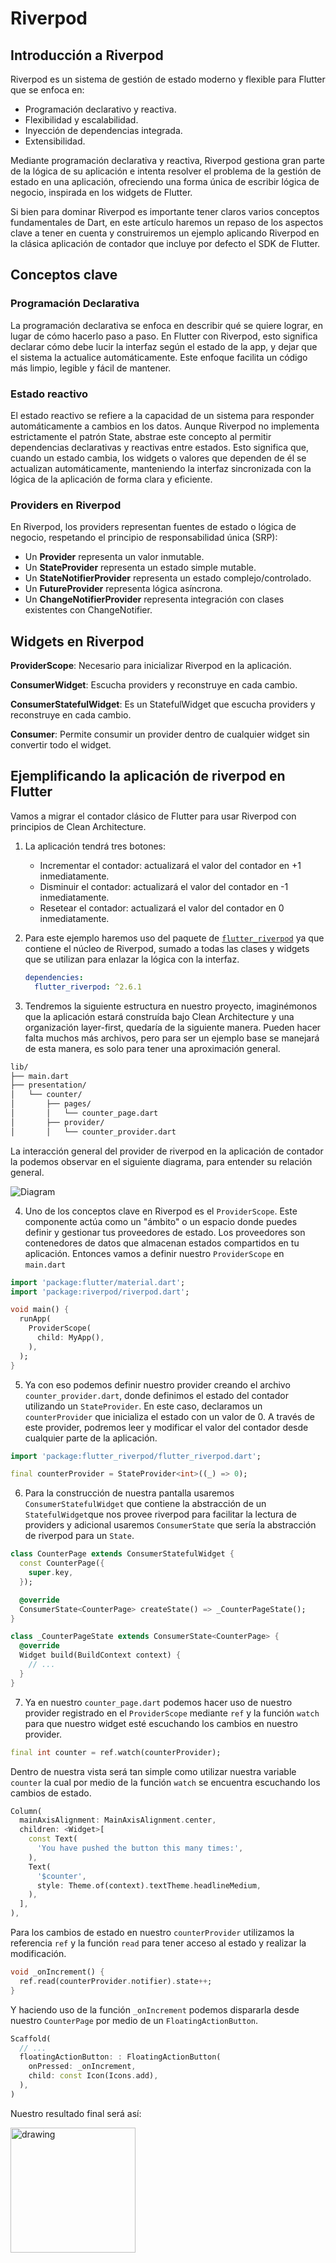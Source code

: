 # Riverpod

## Introducción a Riverpod

Riverpod es un sistema de gestión de estado moderno y flexible para Flutter que se enfoca en:

- Programación declarativo y reactiva.
- Flexibilidad y escalabilidad.
- Inyección de dependencias integrada.
- Extensibilidad.

Mediante programación declarativa y reactiva, Riverpod gestiona gran parte de la lógica de su aplicación e intenta resolver el problema de la gestión de estado en una aplicación, ofreciendo una forma única de escribir lógica de negocio, inspirada en los widgets de Flutter. 

Si bien para dominar Riverpod es importante tener claros varios conceptos fundamentales de Dart, en este artículo haremos un repaso de los aspectos clave a tener en cuenta y construiremos un ejemplo aplicando Riverpod en la clásica aplicación de contador que incluye por defecto el SDK de Flutter.

## Conceptos clave

### Programación Declarativa

La programación declarativa se enfoca en describir qué se quiere lograr, en lugar de cómo hacerlo paso a paso. En Flutter con Riverpod, esto significa declarar cómo debe lucir la interfaz según el estado de la app, y dejar que el sistema la actualice automáticamente. Este enfoque facilita un código más limpio, legible y fácil de mantener.

### Estado reactivo

El estado reactivo se refiere a la capacidad de un sistema para responder automáticamente a cambios en los datos. Aunque Riverpod no implementa estrictamente el patrón State, abstrae este concepto al permitir dependencias declarativas y reactivas entre estados. Esto significa que, cuando un estado cambia, los widgets o valores que dependen de él se actualizan automáticamente, manteniendo la interfaz sincronizada con la lógica de la aplicación de forma clara y eficiente.

### Providers en Riverpod

En Riverpod, los providers representan fuentes de estado o lógica de negocio, respetando el principio de responsabilidad única (SRP):

- Un **Provider** representa un valor inmutable.
- Un **StateProvider** representa un estado simple mutable.
- Un **StateNotifierProvider** representa un estado complejo/controlado.
- Un **FutureProvider** representa lógica asíncrona.
- Un **ChangeNotifierProvider** representa integración con clases existentes con ChangeNotifier.

## Widgets en Riverpod

**ProviderScope**:	Necesario para inicializar Riverpod en la aplicación.

**ConsumerWidget**: Escucha providers y reconstruye en cada cambio.

**ConsumerStatefulWidget**: Es un StatefulWidget que escucha providers y reconstruye en cada cambio.

**Consumer**: Permite consumir un provider dentro de cualquier widget sin convertir todo el widget.

## Ejemplificando la aplicación de riverpod en Flutter

Vamos a migrar el contador clásico de Flutter para usar Riverpod con principios de Clean Architecture.

1. La aplicación tendrá tres botones:
    - Incrementar el contador: actualizará el valor del contador en +1 inmediatamente.
    - Disminuir el contador: actualizará el valor del contador en -1 inmediatamente.
    - Resetear el contador: actualizará el valor del contador en 0 inmediatamente.

2. Para este ejemplo haremos uso del paquete de [`flutter_riverpod`](https://pub.dev/packages/flutter_riverpod) ya que contiene el núcleo de Riverpod, sumado a todas las clases y widgets que se utilizan para enlazar la lógica con la interfaz.

    ```yaml
    dependencies:
      flutter_riverpod: ^2.6.1
    ```

3. Tendremos la siguiente estructura en nuestro proyecto, imaginémonos que la aplicación estará construída bajo Clean Architecture y una organización layer-first, quedaría de la siguiente manera. Pueden hacer falta muchos más archivos, pero para ser un ejemplo base se manejará de esta manera, es solo para tener una aproximación general.

```bash
lib/
├── main.dart
├── presentation/
│   └── counter/
│       ├── pages/
│       │   └── counter_page.dart
│       ├── provider/
│       │   └── counter_provider.dart
```

La interacción general del provider de riverpod en la aplicación de contador la podemos observar en el siguiente diagrama, para entender su relación general.

![Diagram](readme_assets/diagram.png)

4. Uno de los conceptos clave en Riverpod es el `ProviderScope`. Este componente actúa como un "ámbito" o un espacio donde puedes definir y gestionar tus proveedores de estado. Los proveedores son contenedores de datos que almacenan estados compartidos en tu aplicación. Entonces vamos a definir nuestro `ProviderScope` en `main.dart`

```dart
import 'package:flutter/material.dart';
import 'package:riverpod/riverpod.dart';

void main() {
  runApp(
    ProviderScope(
      child: MyApp(),
    ),
  );
}
```

5. Ya con eso podemos definir nuestro provider creando el archivo `counter_provider.dart`, donde definimos el estado del contador utilizando un `StateProvider`. En este caso, declaramos un `counterProvider` que inicializa el estado con un valor de 0. A través de este provider, podremos leer y modificar el valor del contador desde cualquier parte de la aplicación. 

```dart
import 'package:flutter_riverpod/flutter_riverpod.dart';

final counterProvider = StateProvider<int>((_) => 0);
```

6. Para la construcción de nuestra pantalla usaremos `ConsumerStatefulWidget` que contiene la abstracción de un `StatefulWidget`que nos provee riverpod para facilitar la lectura de providers y adicional usaremos `ConsumerState` que sería la abstracción de riverpod para un `State`.

```dart
class CounterPage extends ConsumerStatefulWidget {
  const CounterPage({
    super.key,
  });

  @override
  ConsumerState<CounterPage> createState() => _CounterPageState();
}

class _CounterPageState extends ConsumerState<CounterPage> {
  @override
  Widget build(BuildContext context) {
    // ...
  }
}
```

7. Ya en nuestro `counter_page.dart` podemos hacer uso de nuestro provider registrado en el     `ProviderScope` mediante `ref` y la función `watch` para que nuestro widget esté escuchando los cambios en nuestro provider.

```dart
final int counter = ref.watch(counterProvider);
```

Dentro de nuestra vista será tan simple como utilizar nuestra variable `counter` la cual por medio de la función `watch` se encuentra escuchando los cambios de estado.

```dart
Column(
  mainAxisAlignment: MainAxisAlignment.center,
  children: <Widget>[
    const Text(
      'You have pushed the button this many times:',
    ),
    Text(
      '$counter',
      style: Theme.of(context).textTheme.headlineMedium,
    ),
  ],
),
```

Para los cambios de estado en nuestro `counterProvider` utilizamos la referencia `ref` y la función `read` para tener acceso al estado y realizar la modificación.

```dart
void _onIncrement() {
  ref.read(counterProvider.notifier).state++;
}
```

Y haciendo uso de la función `_onIncrement` podemos dispararla desde nuestro `CounterPage` por medio de un `FloatingActionButton`.

```dart
Scaffold(
  // ...
  floatingActionButton: : FloatingActionButton(
    onPressed: _onIncrement,
    child: const Icon(Icons.add),
  ),
)
```

Nuestro resultado final será así:

<img src="readme_assets/demo.gif" alt="drawing" width="200"/>